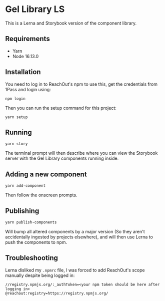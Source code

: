 # Gel Library LS

This is a Lerna and Storybook version of the component library.

## Requirements
- Yarn
- Node 16.13.0

## Installation

You need to log in to ReachOut's npm to use this, get the credentials from 1Pass and login using:

```
npm login
```

Then you can run the setup command for this project:

```
yarn setup
```

## Running

```
yarn story
```
The terminal prompt will then describe where you can view the Storybook server with the Gel Library components running inside.

## Adding a new component

```
yarn add-component
```

Then follow the onscreen prompts.

## Publishing

```
yarn publish-components
```

Will bump all altered components by a major version (So they aren't accidentally ingested by projects elsewhere), and will then use Lerna to push the components to npm.

## Troubleshooting

Lerna disliked my `.npmrc` file, I was forced to add ReachOut's scope manually despite being logged in:

```
//registry.npmjs.org/:_authToken=<your npm token should be here after logging in>
@reachout:registry=https://registry.npmjs.org/
```